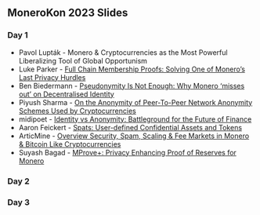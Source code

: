 ## MoneroKon 2023 Slides

### Day 1
- Pavol Lupták - Monero & Cryptocurrencies as the Most Powerful Liberalizing Tool of Global Opportunism
- Luke Parker - [Full Chain Membership Proofs: Solving One of Monero’s Last Privacy Hurdles](https://github.com/MoneroKon/meta/blob/61fd7c2caabd30d3bb4d1bbd4ca631e6e01196dd/slides/2023/Luke%20Parker%20Full%20Chain%20Membership%20Proofs%20MoneroKon%202023.pdf)
- Ben Biedermann - [Pseudonymity Is Not Enough: Why Monero ‘misses out’ on Decentralised Identity](https://github.com/MoneroKon/meta/blob/61fd7c2caabd30d3bb4d1bbd4ca631e6e01196dd/slides/2023/ben.pdf)
- Piyush Sharma - [On the Anonymity of Peer-To-Peer Network Anonymity Schemes Used by Cryptocurrencies](https://github.com/MoneroKon/meta/blob/77fe63260f0c80ad0b11707a7b112abd8010e5f5/slides/2023/Monerokon_2023_p2p_anonymity.pdf)
- midipoet - [Identity vs Anonymity: Battleground for the Future of Finance](https://github.com/MoneroKon/meta/blob/fd40c795d3bd02138f0262e61610f7ca77f7ba14/slides/2023/_Identity_v_Anonymity_MoneroKon_2023_v3.pdf)
- Aaron Feickert - [Spats: User-defined Confidential Assets and Tokens](https://github.com/MoneroKon/meta/blob/498a67d210e214f5be9f4c6c7c0cab723c994a6c/slides/2023/feickert-spats.pdf)
- ArticMine - [Overview Security, Spam, Scaling & Fee Markets in Monero & Bitcoin Like Cryptocurrencies](https://github.com/MoneroKon/meta/blob/693277f994f06c359695cd37136041c7e8256c78/slides/2023/MoneroPresentation23Jun23.pdf)
- Suyash Bagad - [MProve+: Privacy Enhancing Proof of Reserves for Monero](https://github.com/MoneroKon/meta/blob/e72b5e19bdd0fc73ba48f902717f0eeada327f29/slides/2023/slides-mproveplus-monerokon-2023.html)

### Day 2


### Day 3

